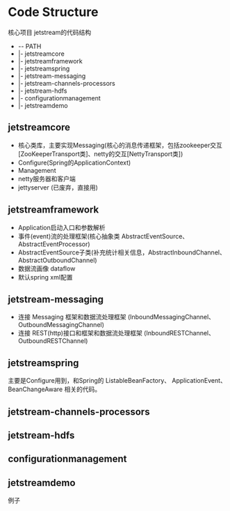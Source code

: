 # Code Structure

核心项目 jetstream的代码结构
* -- PATH
* |- jetstreamcore
* |- jetstreamframework
* |- jetstreamspring
* |- jetstream-messaging
* |- jetstream-channels-processors
* |- jetstream-hdfs
* |- configurationmanagement
* |- jetstreamdemo

## jetstreamcore
* 核心类库，主要实现Messaging(核心的消息传递框架，包括zookeeper交互[ZooKeeperTransport类]、netty的交互[NettyTransport类])
* Configure(Spring的ApplicationContext)
* Management
* netty服务器和客户端
* jettyserver (已废弃，直接用)

## jetstreamframework
* Application启动入口和参数解析
* 事件(event)流的处理框架(核心抽象类 AbstractEventSource、AbstractEventProcessor)
* AbstractEventSource子类(补充统计相关信息，AbstractInboundChannel、AbstractOutboundChannel)
* 数据流画像 dataflow
* 默认spring xml配置

## jetstream-messaging
* 连接 Messaging 框架和数据流处理框架 (InboundMessagingChannel、OutboundMessagingChannel)
* 连接 REST(http)接口和框架和数据流处理框架 (InboundRESTChannel、OutboundRESTChannel)

## jetstreamspring
主要是Configure用到，和Spring的 ListableBeanFactory、 ApplicationEvent、BeanChangeAware 相关的代码。

## jetstream-channels-processors

## jetstream-hdfs

## configurationmanagement

## jetstreamdemo
例子
